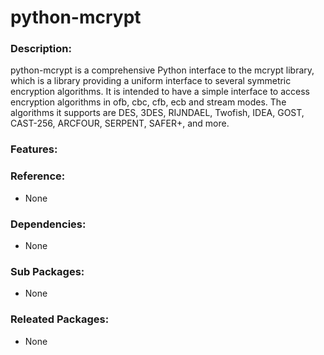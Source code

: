 # python-mcrypt

### Description:
python-mcrypt is a comprehensive Python interface to the mcrypt library,
which is a library providing a uniform interface to several symmetric
encryption algorithms. It is intended to have a simple interface to
access encryption algorithms in ofb, cbc, cfb, ecb and stream modes.
The algorithms it supports are DES, 3DES, RIJNDAEL, Twofish, IDEA, GOST,
CAST-256, ARCFOUR, SERPENT, SAFER+, and more.

### Features:


### Reference:
* None

### Dependencies:
* None

### Sub Packages:
* None

### Releated Packages:
* None